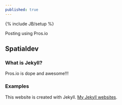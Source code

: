 ```yaml
---
published: true
---
```


{% include JB/setup %}

Posting using Pros.io

## Spatialdev

### What is Jekyll?

Pros.io is dope and awesome!!!

### Examples

This website is created with Jekyll. [My Jekyll websites](http://rrlara.github.io/).